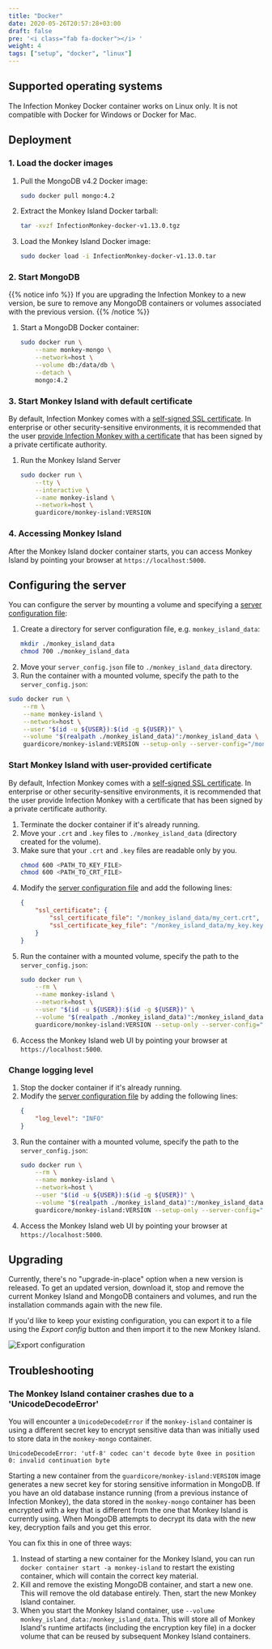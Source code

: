 ```yaml
---
title: "Docker"
date: 2020-05-26T20:57:28+03:00
draft: false
pre: '<i class="fab fa-docker"></i> '
weight: 4
tags: ["setup", "docker", "linux"]
---
```


## Supported operating systems

The Infection Monkey Docker container works on Linux only. It is not compatible with Docker for Windows or Docker for Mac.

## Deployment

### 1. Load the docker images
1. Pull the MongoDB v4.2 Docker image:

    ```bash
    sudo docker pull mongo:4.2
    ```

1. Extract the Monkey Island Docker tarball:

    ```bash
    tar -xvzf InfectionMonkey-docker-v1.13.0.tgz
    ```

1. Load the Monkey Island Docker image:

    ```bash
    sudo docker load -i InfectionMonkey-docker-v1.13.0.tar
    ```

### 2. Start MongoDB
{{% notice info %}}
If you are upgrading the Infection Monkey to a new version, be sure to remove
any MongoDB containers or volumes associated with the previous version.
{{% /notice %}}

1. Start a MongoDB Docker container:

    ```bash
    sudo docker run \
        --name monkey-mongo \
        --network=host \
        --volume db:/data/db \
        --detach \
        mongo:4.2
    ```

### 3. Start Monkey Island with default certificate

By default, Infection Monkey comes with a [self-signed SSL certificate](https://aboutssl.org/what-is-self-sign-certificate/). In
enterprise or other security-sensitive environments, it is recommended that the
user [provide Infection Monkey with a
certificate](#start-monkey-island-with-user-provided-certificate) that has
been signed by a private certificate authority.

1. Run the Monkey Island Server
    ```bash
    sudo docker run \
        --tty \
        --interactive \
        --name monkey-island \
        --network=host \
        guardicore/monkey-island:VERSION
    ```

### 4. Accessing Monkey Island

After the Monkey Island docker container starts, you can access Monkey Island by pointing your browser at `https://localhost:5000`.

## Configuring the server

You can configure the server by mounting a volume and specifying a
 [server configuration file](../../reference/server_configuration):

1. Create a directory for server configuration file, e.g. `monkey_island_data`:
    ```bash
    mkdir ./monkey_island_data
    chmod 700 ./monkey_island_data
    ```
1. Move your `server_config.json` file to `./monkey_island_data` directory.
1. Run the container with a mounted volume, specify the path to the `server_config.json`:
```bash
sudo docker run \
    --rm \
    --name monkey-island \
    --network=host \
    --user "$(id -u ${USER}):$(id -g ${USER})" \
    --volume "$(realpath ./monkey_island_data)":/monkey_island_data \
    guardicore/monkey-island:VERSION --setup-only --server-config="/monkey_island_data/server_config.json"
```

### Start Monkey Island with user-provided certificate

By default, Infection Monkey comes with a [self-signed SSL
certificate](https://aboutssl.org/what-is-self-sign-certificate/). In
enterprise or other security-sensitive environments, it is recommended that the
user provide Infection Monkey with a certificate that has been signed by a
private certificate authority.

1. Terminate the docker container if it's already running.
1. Move your `.crt` and `.key` files to `./monkey_island_data` (directory created for the volume).
1. Make sure that your `.crt` and `.key` files are readable only by you.
    ```bash
    chmod 600 <PATH_TO_KEY_FILE>
    chmod 600 <PATH_TO_CRT_FILE>
    ```
1. Modify the [server configuration file](../../reference/server_configuration) and add the following lines:
    ```json
    {
        "ssl_certificate": {
            "ssl_certificate_file": "/monkey_island_data/my_cert.crt",
            "ssl_certificate_key_file": "/monkey_island_data/my_key.key"
        }
    }
    ```
1. Run the container with a mounted volume, specify the path to the `server_config.json`:
    ```bash
    sudo docker run \
        --rm \
        --name monkey-island \
        --network=host \
        --user "$(id -u ${USER}):$(id -g ${USER})" \
        --volume "$(realpath ./monkey_island_data)":/monkey_island_data \
        guardicore/monkey-island:VERSION --setup-only --server-config="/monkey_island_data/server_config.json"
    ```
1. Access the Monkey Island web UI by pointing your browser at
   `https://localhost:5000`.

### Change logging level

1. Stop the docker container if it's already running.
1. Modify the [server configuration file](../../reference/server_configuration) by adding the following lines:
    ```json
    {
        "log_level": "INFO"
    }
    ```
1. Run the container with a mounted volume, specify the path to the `server_config.json`:
    ```bash
    sudo docker run \
        --rm \
        --name monkey-island \
        --network=host \
        --user "$(id -u ${USER}):$(id -g ${USER})" \
        --volume "$(realpath ./monkey_island_data)":/monkey_island_data \
        guardicore/monkey-island:VERSION --setup-only --server-config="/monkey_island_data/server_config.json"
    ```
1. Access the Monkey Island web UI by pointing your browser at
   `https://localhost:5000`.

## Upgrading

Currently, there's no "upgrade-in-place" option when a new version is released.
To get an updated version, download it, stop and remove the current Monkey
Island and MongoDB containers and volumes, and run the installation commands
again with the new file.

If you'd like to keep your existing configuration, you can export it to a file
using the *Export config* button and then import it to the new Monkey Island.

![Export configuration](../../images/setup/export-configuration.png "Export configuration")

## Troubleshooting

### The Monkey Island container crashes due to a 'UnicodeDecodeError'

You will encounter a `UnicodeDecodeError` if the `monkey-island` container is
using a different secret key to encrypt sensitive data than was initially used
to store data in the `monkey-mongo` container.

```
UnicodeDecodeError: 'utf-8' codec can't decode byte 0xee in position 0: invalid continuation byte
```

Starting a new container from the `guardicore/monkey-island:VERSION` image
generates a new secret key for storing sensitive information in MongoDB. If you
have an old database instance running (from a previous instance of Infection
Monkey), the data stored in the `monkey-mongo` container has been encrypted
with a key that is different from the one that Monkey Island is currently
using. When MongoDB attempts to decrypt its data with the new key, decryption
fails and you get this error.

You can fix this in one of three ways:
1. Instead of starting a new container for the Monkey Island, you can run `docker container start -a monkey-island` to restart the existing container, which will contain the correct key material.
1. Kill and remove the existing MongoDB container, and start a new one. This will remove the old database entirely. Then, start the new Monkey Island container.
1. When you start the Monkey Island container, use `--volume
   monkey_island_data:/monkey_island_data`. This will store all of Monkey
   Island's runtime artifacts (including the encryption key file) in a docker
   volume that can be reused by subsequent Monkey Island containers.
